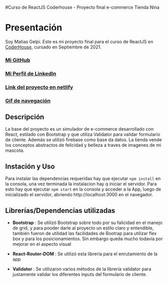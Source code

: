#Curso de ReactJS Coderhouse - Proyecto final e-commerce Tienda Nina

# Presentación

Soy Matias Gelpi. Este es mi proyecto final para el curso de ReactJS en [CoderHouse](https://www.coderhouse.com), cursado en Septiembre de 2021.

### [Mi GitHub](https://github.com/matiasjgelpi)

### [Mi Perfil de LinkedIn](https://www.linkedin.com/in/matiasjgelpi/)

### [Link del proyecto en netlify](https://tiendanina.netlify.app/)

### [Gif de navegación](https://drive.google.com/file/d/1dMWRdyCs_KSYizBNHNJPD6gWQLRPxUuT/view?usp=sharing)


## Descripción 

La base del proyecto es un simulador de e-commerce desarrollado con React, estilado con Bootstrap  y que utiliza Validator para validar formulario de cliente. Además se utilizó firebase como base da datos. La tienda vende los conceptos abstractos de felicidad y belleza a traves de imagenes de mi mascota.

## Instación y Uso

Para instalar las dependencias requeridas hay que ejecutar `npm install` en la consola, una vez terminada la instalacion hay q iniciar el servidor. 
Para esto hay que ejecutar `npm start` en la consola y acceder a la App, luego de inicializado el servidor, abriendo http://localhost:3000 en el navegador.


## Librerías/Dependencias utilizadas

* **Bootstrap** : Se utilizó Bootstrap sobre todo por su falicidad en el manejo de grid, y para pooder darle al proyecto un estilo claro y entendible, también fueron de utilidad las facilidades de Bootrap para utilizar flex box y para los posicionamientos. Sin embargo queda mucho todavía por mejorar en el aspecto visual

* **React-Router-DOM** : Se utilizó esta librería para el enrutamiento de la app

* **Validator** : Se utilizaron varios métodos de la librería validator para justamente validar los diferentes inputs del formulario de cliente.

 
